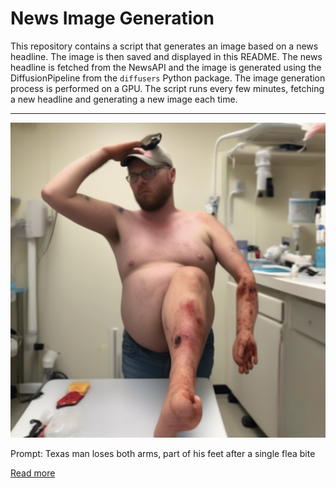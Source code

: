 # News Image Generation
This repository contains a script that generates an image based on a news headline. The image is then saved and displayed in this README.
The news headline is fetched from the NewsAPI and the image is generated using the DiffusionPipeline from the `diffusers` Python package. The image generation process is performed on a GPU.
The script runs every few minutes, fetching a new headline and generating a new image each time.

---

![Generated Image](image.png)

Prompt: Texas man loses both arms, part of his feet after a single flea bite

[Read more](https://nypost.com/2023/07/22/texas-man-loses-both-arms-part-of-his-feet-after-a-single-flea-bite/)